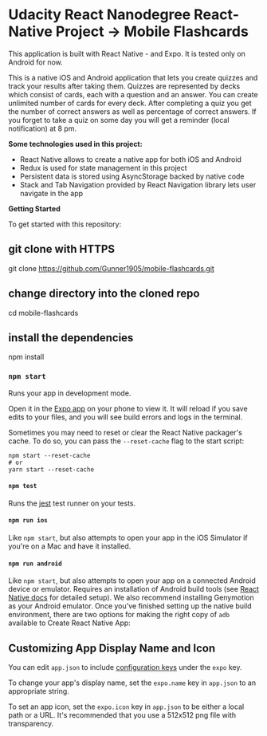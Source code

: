 # **Udacity React Nanodegree React-Native Project -> Mobile Flashcards**

This application is built with React Native - and Expo. It is tested only on Android for now.

This is a native iOS and Android application that lets you create quizzes and track your results after taking them. Quizzes are represented by decks which consist of cards, each with a question and an answer. You can create unlimited number of cards for every deck. After completing a quiz you get the number of correct answers as well as percentage of correct answers. If you forget to take a quiz on some day you will get a reminder (local notification) at 8 pm.

**Some technologies used in this project:** 
- React Native allows to create a native app for both iOS and Android
- Redux is used for state management in this project
- Persistent data is stored using AsyncStorage backed by native code
- Stack and Tab Navigation provided by React Navigation library lets user navigate in the app

**Getting Started**

To get started with this repository:

## git clone with HTTPS
git clone https://github.com/Gunner1905/mobile-flashcards.git

## change directory into the cloned repo
cd mobile-flashcards

## install the dependencies
npm install

### `npm start`

Runs your app in development mode.

Open it in the [Expo app](https://expo.io) on your phone to view it. It will reload if you save edits to your files, and you will see build errors and logs in the terminal.

Sometimes you may need to reset or clear the React Native packager's cache. To do so, you can pass the `--reset-cache` flag to the start script:

```
npm start --reset-cache
# or
yarn start --reset-cache
```

#### `npm test`

Runs the [jest](https://github.com/facebook/jest) test runner on your tests.

#### `npm run ios`

Like `npm start`, but also attempts to open your app in the iOS Simulator if you're on a Mac and have it installed.

#### `npm run android`

Like `npm start`, but also attempts to open your app on a connected Android device or emulator. Requires an installation of Android build tools (see [React Native docs](https://facebook.github.io/react-native/docs/getting-started.html) for detailed setup). We also recommend installing Genymotion as your Android emulator. Once you've finished setting up the native build environment, there are two options for making the right copy of `adb` available to Create React Native App:


## Customizing App Display Name and Icon

You can edit `app.json` to include [configuration keys](https://docs.expo.io/versions/latest/guides/configuration.html) under the `expo` key.

To change your app's display name, set the `expo.name` key in `app.json` to an appropriate string.

To set an app icon, set the `expo.icon` key in `app.json` to be either a local path or a URL. It's recommended that you use a 512x512 png file with transparency.

